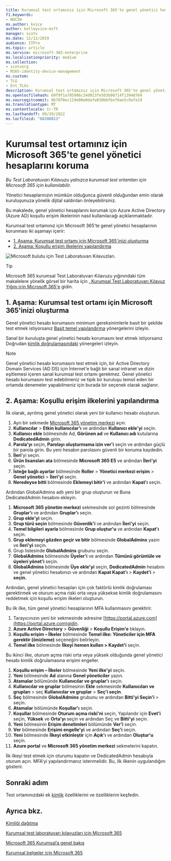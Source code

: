 ```yaml
---
title: Kurumsal test ortamınız için Microsoft 365'te genel yönetici hesaplarını koruma
f1.keywords:
- NOCSH
ms.author: kvice
author: kelleyvice-msft
manager: scotv
ms.date: 12/12/2019
audience: ITPro
ms.topic: article
ms.service: microsoft-365-enterprise
ms.localizationpriority: medium
ms.collection:
- scotvorg
- M365-identity-device-management
ms.custom:
- TLG
- Ent_TLGs
description: Kurumsal test ortamınız için Microsoft 365'te genel yönetici hesaplarını korumak için bu adımları kullanın.
ms.openlocfilehash: 69f9f1a705986c24d013fe503b00714f13948764
ms.sourcegitcommit: 0b7070ec119e00e0dafe030bbfbef0ae5c9afa19
ms.translationtype: MT
ms.contentlocale: tr-TR
ms.lasthandoff: 09/29/2022
ms.locfileid: "68200813"
---
```

# <a name="protect-global-administrator-accounts-in-your-microsoft-365-for-enterprise-test-environment"></a>Kurumsal test ortamınız için Microsoft 365'te genel yönetici hesaplarını koruma

*Bu Test Laboratuvarı Kılavuzu yalnızca kurumsal test ortamları için Microsoft 365 için kullanılabilir.*

Yönetici hesaplarınızın mümkün olduğunca güvenli olduğundan emin olarak kuruluşunuza yönelik dijital saldırıları önleyebilirsiniz. 

Bu makalede, genel yönetici hesaplarını korumak için Azure Active Directory (Azure AD) koşullu erişim ilkelerinin nasıl kullanılacağı açıklanmaktadır.

Kurumsal test ortamınız için Microsoft 365'te genel yönetici hesaplarının korunması iki aşamayı içerir:
- [1. Aşama: Kurumsal test ortamı için Microsoft 365'inizi oluşturma](#phase-1-build-out-your-microsoft-365-for-enterprise-test-environment)
- [2. Aşama: Koşullu erişim ilkelerini yapılandırma](#phase-2-configure-conditional-access-policies)

![Microsoft bulutu için Test Laboratuvarı Kılavuzları.](../media/m365-enterprise-test-lab-guides/cloud-tlg-icon.png) 
    
> [!TIP]
> Microsoft 365 kurumsal Test Laboratuvarı Kılavuzu yığınındaki tüm makalelere yönelik görsel bir harita için [, Kurumsal Test Laboratuvarı Kılavuz Yığını için Microsoft 365'e](../downloads/Microsoft365EnterpriseTLGStack.pdf) gidin.

## <a name="phase-1-build-out-your-microsoft-365-for-enterprise-test-environment"></a>1. Aşama: Kurumsal test ortamı için Microsoft 365'inizi oluşturma

Genel yönetici hesabı korumasını minimum gereksinimlerle basit bir şekilde test etmek istiyorsanız [Basit temel yapılandırma](lightweight-base-configuration-microsoft-365-enterprise.md) yönergelerini izleyin.
  
Sanal bir kuruluşta genel yönetici hesabı korumasını test etmek istiyorsanız Doğrudan [kimlik doğrulamasındaki](pass-through-auth-m365-ent-test-environment.md) yönergeleri izleyin.
  
> [!NOTE]
> Genel yönetici hesabı korumasını test etmek için, bir Active Directory Domain Services (AD DS) için İnternet'e bağlı bir sanal intranet ve dizin eşitlemesi içeren sanal kurumsal test ortamı gerekmez. Genel yönetici hesabı korumasını test edebilmeniz ve tipik bir kuruluşu temsil eden bir ortamda denemeler yapabilmeniz için burada bir seçenek olarak sağlanır. 
  
## <a name="phase-2-configure-conditional-access-policies"></a>2. Aşama: Koşullu erişim ilkelerini yapılandırma

İlk olarak, ayrılmış genel yönetici olarak yeni bir kullanıcı hesabı oluşturun.

1. Ayrı bir sekmede [Microsoft 365 yönetim merkezi](https://admin.microsoft.com/) açın.
2. **Kullanıcılar** > **Etkin kullanıcılar'ı** ve ardından **Kullanıcı ekle'yi** seçin.
3. **Kullanıcı ekle** bölmesinde Ad, **Görünen ad** ve **Kullanıcı adı** kutularına **DedicatedAdmin** girin.
4. **Parola'yı** seçin, **Parolayı oluşturmama izin ver'i** seçin ve ardından güçlü bir parola girin. Bu yeni hesabın parolasını güvenli bir konuma kaydedin.
5. **İleri**'yi seçin.
6. **Ürün lisansları ata** bölmesinde **Microsoft 365 E5** ve ardından **İleri'yi** seçin.
7. **İsteğe bağlı ayarlar** bölmesinde **Roller** >  **Yönetici merkezi erişim** > **Genel yönetici** > **İleri'yi** seçin.
8. **Neredeyse bitti** bölmesinde **Eklemeyi bitir'i** ve ardından **Kapat'ı** seçin.

Ardından GlobalAdmins adlı yeni bir grup oluşturun ve Buna DedicatedAdmin hesabını ekleyin.

1. **Microsoft 365 yönetim merkezi** sekmesinde sol gezinti bölmesinde **Gruplar'ı** ve ardından **Gruplar'ı** seçin.
2. **Grup ekle'yi** seçin.
3. **Grup türü seçin** bölmesinde **Güvenlik'i** ve ardından **İleri'yi** seçin.
4. **Temel bilgileri ayarla** bölmesinde **Grup oluştur'u** ve ardından **Kapat'ı** seçin.
5. **Grup eklemeyi gözden geçir ve bitir** bölmesinde **GlobalAdmins** yazın ve **İleri'yi** seçin.
7. Grup listesinde **GlobalAdmins** grubunu seçin.
8. **GlobalAdmins** bölmesinde **Üyeler'i** ve ardından **Tümünü görüntüle ve üyeleri yönet'i** seçin.
9. **GlobalAdmins** bölmesinde **Üye ekle'yi** seçin, **DedicatedAdmin** hesabını ve genel yönetici hesabınızı ve ardından **Kapat Kapat'ı** >  **Kaydet'i** > **seçin.**

Ardından, genel yönetici hesapları için çok faktörlü kimlik doğrulaması gerektirmek ve oturum açma riski orta veya yüksekse kimlik doğrulamasını reddetmek için koşullu erişim ilkeleri oluşturun.

Bu ilk ilke, tüm genel yönetici hesaplarının MFA kullanmasını gerektirir.

1. Tarayıcınızın yeni bir sekmesinde adresine [https://portal.azure.com](https://portal.azure.com)gidin.
2. **Azure Active Directory** > **Güvenliği** > **Koşullu Erişim'e** tıklayın.
3. **Koşullu erişim – İlkeler** bölmesinde **Temel ilke: Yöneticiler için MFA gerektir (önizleme)** seçeneğini belirleyin.
4. **Temel ilke** bölmesinde **İlkeyi hemen kullan > Kaydet'i** seçin.

Bu ikinci ilke, oturum açma riski orta veya yüksek olduğunda genel yönetici hesabı kimlik doğrulamasına erişimi engeller.

1. **Koşullu erişim – İlkeler** bölmesinde **Yeni ilke'yi** seçin.
2. **Yeni** bölmesinde **Ad** alanına **Genel yöneticiler** yazın.
3. **Atamalar** bölümünde **Kullanıcılar ve gruplar'ı** seçin.
4. **Kullanıcılar ve gruplar** bölmesinin **Ekle** sekmesinde **Kullanıcıları ve grupları** >  seç **Kullanıcılar ve gruplar** > **Seç'i seçin**.
5. **Seç** bölmesinde **GlobalAdmins** grubunu ve ardından **Bitti'yi Seçin'i** >  seçin.
6. **Atamalar** bölümünde **Koşullar'ı** seçin.
7. **Koşullar** bölmesinde **Oturum açma riski'ni** seçin, Yapılandır için **Evet'i** seçin, **Yüksek** ve **Orta'yı** seçin ve ardından Seç ve **Bitti'yi** seçin. 
8. **Yeni** bölmesinin **Erişim denetimleri** bölümünde **Ver'i** seçin.
9. **Ver** bölmesinde **Erişimi engelle'yi** ve ardından **Seç'i** seçin.
10. **Yeni** bölmesinde **İlkeyi etkinleştir** için **Açık'ı** ve ardından **Oluştur'u** seçin.
11. **Azure portal** ve **Microsoft 365 yönetim merkezi** sekmelerini kapatın.

İlk ilkeyi test etmek için oturumu kapatın ve DedicatedAdmin hesabıyla oturum açın. MFA'yi yapılandırmanız istenmelidir. Bu, ilk ilkenin uygulandığını gösterir.

## <a name="next-step"></a>Sonraki adım

Test ortamınızdaki ek [kimlik](m365-enterprise-test-lab-guides.md#identity) özelliklerini ve özelliklerini keşfedin.

## <a name="see-also"></a>Ayrıca bkz.

[Kimliği dağıtma](deploy-identity-solution-overview.md)

[Kurumsal test laboratuvarı kılavuzları için Microsoft 365](m365-enterprise-test-lab-guides.md)

[Microsoft 365 Kurumsal’a genel bakış](microsoft-365-overview.md)

[Kurumsal belgeler için Microsoft 365](/microsoft-365-enterprise/)